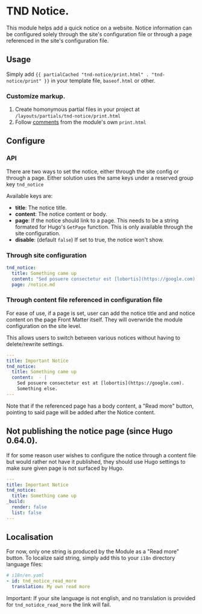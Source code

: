 # TND Notice.

This module helps add a quick notice on a website. Notice information can be configured solely through the site's configuration file or through a page referenced in the site's configuration file.

## Usage

Simply add `{{ partialCached "tnd-notice/print.html" . "tnd-notice/print" }}` in your template file, `baseof.html` or other.

### Customize markup.

  1. Create homonymous partial files in your project at `/layouts/partials/tnd-notice/print.html`
  2. Follow [comments](/partials/print.html) from the module's own `print.html`

## Configure

### API

There are two ways to set the notice, either through the site config or through a page. Either solution uses the same keys under a reserved group key `tnd_notice`

Available keys are:

- __title__: The notice title.
- __content__: The notice content or body.
- __page__: If the notice should link to a page. This needs to be a string formated for Hugo's `GetPage` function. This is only available through the site configuration.
- __disable__: (default `false`) If set to true, the notice won't show.

### Through site configuration

```yaml
tnd_notice:
  title: Something came up
  content: "Sed posuere consectetur est [lobortis](https://google.com). Something else."
  page: /notice.md
```

### Through content file referenced in configuration file

For ease of use, if a page is set, user can add the notice title and and notice content on the page Front Matter itself. They will overwride the module configuration on the site level.

This allows users to switch between various notices without having to delete/rewrite settings.

```yaml
---
title: Important Notice
tnd_notice:
  title: Something came up
  content:  - |
    Sed posuere consectetur est at [lobortis](https://google.com).
    Something else.
---
```
Note that if the referenced page has a body content, a "Read more" button, pointing to said page will be added after the Notice content.

## Not publishing the notice page (since Hugo 0.64.0).

If for some reason user wishes to configure the notice through a content file but would rather not have it published, they should use Hugo settings to make sure given page is not surfaced by Hugo.

```yaml
---
title: Important Notice
tnd_notice:
  title: Something came up
_build:
  render: false
  list: false
---
```

## Localisation

For now, only one string is produced by the Module as a "Read more" button. To localize said string, simply add this to your `i18n` directory language files:

```yaml
# i18n/en.yaml
- id: tnd_notice_read_more
  translation: My own read more
```

Important: If your site language is not english, and no translation is provided for `tnd_notidce_read_more` the link will fail.
